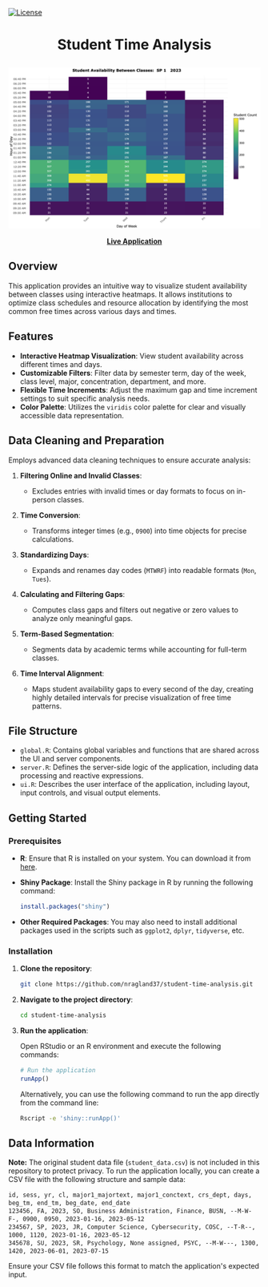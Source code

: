 [![License](https://img.shields.io/badge/license-MIT-blue)](https://github.com/nragland37/student-time-analysis/blob/main/LICENSE)

# <p align="center"> Student Time Analysis </p>

<p align="center">
  <a href="https://nragland37.shinyapps.io/timeanalysis/" target="_blank">
    <img src="img/example.png" alt="Student Time Analysis Application">
  </a>
</p>

<p align="center">
  <a href="https://nragland37.shinyapps.io/timeanalysis/" target="_blank"><b>Live Application</b></a> 
</p>


## Overview

This application provides an intuitive way to visualize student availability between classes using interactive heatmaps. It allows institutions to optimize class schedules and resource allocation by identifying the most common free times across various days and times.

## Features

- **Interactive Heatmap Visualization**: View student availability across different times and days.
- **Customizable Filters**: Filter data by semester term, day of the week, class level, major, concentration, department, and more.
- **Flexible Time Increments**: Adjust the maximum gap and time increment settings to suit specific analysis needs.
- **Color Palette**: Utilizes the `viridis` color palette for clear and visually accessible data representation.

## Data Cleaning and Preparation

Employs advanced data cleaning techniques to ensure accurate analysis:

1. **Filtering Online and Invalid Classes**:
   - Excludes entries with invalid times or day formats to focus on in-person classes.

2. **Time Conversion**:
   - Transforms integer times (e.g., `0900`) into time objects for precise calculations.

3. **Standardizing Days**:
   - Expands and renames day codes (`MTWRF`) into readable formats (`Mon`, `Tues`).

4. **Calculating and Filtering Gaps**:
   - Computes class gaps and filters out negative or zero values to analyze only meaningful gaps.

5. **Term-Based Segmentation**:
   - Segments data by academic terms while accounting for full-term classes.

6. **Time Interval Alignment**:
   - Maps student availability gaps to every second of the day, creating highly detailed intervals for precise visualization of free time patterns. 

## File Structure

- `global.R`: Contains global variables and functions that are shared across the UI and server components.
- `server.R`: Defines the server-side logic of the application, including data processing and reactive expressions.
- `ui.R`: Describes the user interface of the application, including layout, input controls, and visual output elements.

## Getting Started

### Prerequisites

- **R**: Ensure that R is installed on your system. You can download it from [here](https://cran.r-project.org/).
- **Shiny Package**: Install the Shiny package in R by running the following command:
  
  ```R
  install.packages("shiny")
  ```
  
- **Other Required Packages**: You may also need to install additional packages used in the scripts such as `ggplot2`, `dplyr`, `tidyverse`, etc.

### Installation

1. **Clone the repository**:
   ```bash
   git clone https://github.com/nragland37/student-time-analysis.git
   ```
2. **Navigate to the project directory**:
   ```bash
   cd student-time-analysis
   ```

3. **Run the application**:

   Open RStudio or an R environment and execute the following commands:
   ```R
   # Run the application
   runApp()
   ```

   Alternatively, you can use the following command to run the app directly from the command line:
   ```bash
   Rscript -e 'shiny::runApp()'
   ```

## Data Information

**Note:** The original student data file (`student_data.csv`) is not included in this repository to protect privacy. To run the application locally, you can create a CSV file with the following structure and sample data:

```
id, sess, yr, cl, major1_majortext, major1_conctext, crs_dept, days, beg_tm, end_tm, beg_date, end_date
123456, FA, 2023, SO, Business Administration, Finance, BUSN, --M-W-F-, 0900, 0950, 2023-01-16, 2023-05-12
234567, SP, 2023, JR, Computer Science, Cybersecurity, COSC, --T-R--, 1000, 1120, 2023-01-16, 2023-05-12
345678, SU, 2023, SR, Psychology, None assigned, PSYC, --M-W---, 1300, 1420, 2023-06-01, 2023-07-15
```

Ensure your CSV file follows this format to match the application's expected input.

